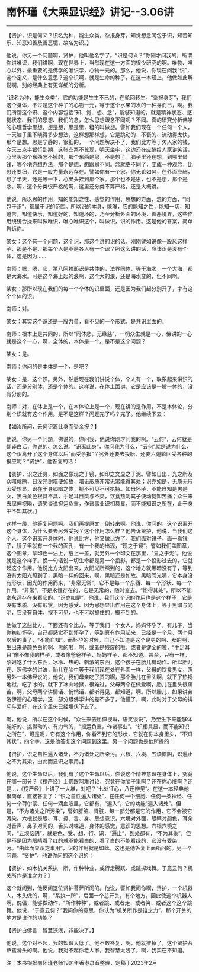 # 南怀瑾《大乘显识经》讲记--3.06讲

------

【贤护，识是何义？识名为种，能生众类，杂报身芽，知觉想念同包于识，知苦知乐、知恶知善及善恶境，故名为识。】

他说，你另一个问题啊，贤护，他叫他名字了。“识是何义？”你刚才问我的，所谓你讲唯识，我们讲啊，现在世界上，当然现在这一方面的很少研究的啊。唯物、唯心以外，最重要的是佛学的唯识学，心物一元的。那么，他说，你现在问我“识”，这个定义，是什么意思？这个识啊，就是生命的种子。在这一本经上，他做如此解说啊，别的经典上有更详细的分析。

“识名为种，能生众类”，它的功能是生生不已的，在轮回转生。“杂报身芽”，我们这个身体，不过是这个种子的心物一元，等于这个水果的发的一种芽而已，啊。我们所谓这个识、这个内容包括“知、觉、想、念”，能够知道的，就是精神状态、感觉状态、我们的思想、我们的念，怎么思想跟念不同呢？不同。真的研究分析佛学的心理哲学思想，想是想，思是思，粗的叫做想。譬如我们现在一个任何一个人，一天脑子里不晓得多少想法，这样想那样想，它是跳动的、不衰的、流动得太快，那个是想。思是宁静的、很细的，一个问题解决不了，我们比方等于欠人家的钱，今天三点半银行到期，这张支票不兑现，明天坐牢，这边还在应酬给人家讲笑话，心里头那个东西忘不掉的，那个东西是思，不是想了。脑子里还在想，到哪里借钱，哪个地方想办法，那个是想，想跟思不同。念就更不同了，变成一种观念，比思还要细，它是一股力量永远存在。譬如你有一个家，你无论如何，在外面应酬，想了半天，还是等一下，心里头挂到那个家。那个也不是思，也不是想，那个是念。啊，这个分类很严格的啊，这里还分类不算严格，还是大概讲。

他说，所以思的作用，知的能知之性、感觉的作用、思想的方面、念的方面，“同包于识”，都属于识的范围。所以识的本身，能够，它的能知之性，能知一切，知道苦，知道快乐，知道好的，知道坏的，乃至分析外面的环境，善恶境界，这些作用统统合拢来叫做唯识，唯心唯识这个，叫做识，识的作用。这是他的答案，简单告诉你。

某女：这个有一个问题，这个识，那这个讲的识的话，刚刚譬如说像一股风这样子，那是不是、那每个人是不是各人有一个识？照这么讲的话，应该识是没有个体，这是因为……

南师：嗯，嗯，它，第八阿赖耶识是共体的，法界同体，等于海水，一个大海，都是大海水。可是这个海上起的浪啊，这个大的浪，还是海水变的，但不同啊。

某女：那所以现在我们的每一个个体的识里面，还是因为我们起分别开了，才有这个个体的识。

南师：对。

某女：其实这个识还是一股力量，看不见的一个形式，是共识里面的。

南师：根本上是共同的，所以“同体悲，无缘慈”，一切众生就是一心，佛讲的一心就是这个一心，啊，全体的，本体是一个。是不是这个问题？

某女：是。

南师：你问的是本体是一个，是吧？

某女：是，这个识。另外，然后现在我们讲说个体，个人有一个，联系起来讲识的话，还是分别体，还是个体的。这样说，在体上面讲，它是应该是一股一体的，没有分别的。

南师：对，在体上是一个，在本体论上是一个，现在讲的是作用，不是本体论，分别个识就有这个作用。是不是这样？问题完了吗？完了。他继续下去：

【如汝所问，云何识离此身而受余报？】

他说，你另一个问题，佛说的，你问我，他说你刚才问我的啊。“云何”，云何就是翻译白话，你说的、怎么说。“识离此身”，你问我为什么，“云何”就是说为什么，这个识离开了这个身体以后“而受余报”？另外还要去投胎、还要六道轮回受各种的报应呢？“贤护”，他答复的话：

【贤护，识之迁身，如面之像现之于镜，如印之文显之于泥。譬如日出，光之所及众暗咸除，日没光谢暗便如故，暗无形质非常无常能得其处；识亦如是，无质无形因受想显，识在于身如暗之体，视不可见不可执持。如母怀子，不能自知是男是女，黑白黄色根具不具，手足耳目类与不类，饮食热刺其子便动觉知苦痛；众生来去屈伸视瞬，语笑谈说担运负重，作诸事业识相具显，而不能知识之所在，止于身中不知其状。】

这样一段，他答复问题啊。我们再提原文，倒转来啊。他说，你问的，这个识离开这个身体，为什么要去另外受报？这个作用怎么样？他告诉贤护，他说，当我们这个人，这个识离开身体时，他说比方，他又做比方了。我们面对镜子，面一看镜子，镜子里就有一个我的面孔，有一个我的出现，“现之于镜”。譬如我们盖图章，这个图章，拿印色一沾上，纸上一盖，就另外一个印文在那里，“显之于泥”。他说就是这个样子。换一句话说一切生命都是另一个投影，都是一个投影过去的，它就起这个作用。他说比方太阳出来，太阳光所照到的，这个地方就黑暗没有了，等到没有太阳光照到了，黑暗一样的回来，啊，黑暗还是如故。黑暗同光明，它本身没有形状，因光的作用而来，“非常无常”，它不是每一个东西、每一个形状、每一个作用，“非常”，不是永恒存在的，它是无常的，随时变去。“能得其处”，所以不能拿永远存在来看它的。“识亦如是”，他说，我们这个识的作用也是这个样子，它是没有本质、没有形状，因为感受、因为思想显出作用在这个身体上，等于黑暗与光明，它没有自体，视不可见，也不可以抓住的，摸不到的。

他做了这些比方，下面还有个比方。等于我们一个女人，妈妈怀孕了，有儿子，当你初初怀孕，自己都感觉不到怀孕了，等到真有作用起来，已经是一个月、两个月以后的事了，“不能自知”。而怀孕的时候，自己不知道是这个是男的啊、女的啊，生出来是颜色白的啊、黑的啦，啊，或者是残废的啦，或者是健全的啦，“手足耳目”像不像我的样子，或者像爸爸样子、妈妈样子，都不知道。甚至，只有一样，孕妇吃了什么东西，冰冷、热的、刺激的东西，这个孩子在胎儿有动作。所以胎儿在、照佛学的讲法，胎儿在胎中等于我们现在处在外面一样，父母的饮食男女，照另外一本佛经说的，他说，我们母亲吃了烫的啊，那个胎儿在里头啊，就下了热锅地狱，吃了冰的，就下了冰山地狱，很难过。父母两个在做爱啊，胎儿在里头很痛苦，啊，父母两个讲情话、悄悄话，都听得见，都知道，啊。所以胎儿，如果讲弗洛伊德的心理学，这一部分跟佛学讲的差不多了，他懂了，啊，此时对于父母的排斥与爱好，在这个里头已经埋伏下去了。

啊，他说，所以在这个时候，“众生来去屈伸视瞬，语笑谈说”，乃至生下来能够体能好的、挑得动的、有力气的，“担运负重，作诸事业”。“识相具显，而不能知识之所在”，可是呢，它有这个作用，你看不到它的形状，它就在你本身里头，“不知其状”，四个字，这是他答复这个问题到这里。另一个问题也是他所提的：

【贤护，识之自性遍入诸处，不为诸处之所染污。六根、六境、五烦恼阴，识遍止之不为其染，由此而显识之事用。】

他说，这个生命以后，我们有了这个生命以后，你说这个精神意识在身体上，究竟在哪一部分？《楞严经》上佛跟阿难讨论，究竟在你脑子里啊？还在你心脏啊？还是…，《楞严经》上讲了一大堆，对吧？“七处征心，八还辨见”。在这一本经典他很简单，直接答复了：“识之自性遍入诸处”，在任何一个细胞、任何一条神经、任何一个荷尔蒙、任何一滴血液里，它都有，“遍入”，它的功能“遍入诸处”。但是，“不为诸处之所污染”，譬如肝脏、肾脏，每一部分都是它的作用，它不会被它污染。六根就是眼、耳、鼻、舌、身、思想意识，六境对外面，眼睛对颜色，耳朵对音声，鼻子对闻的，舌头对味道，身体的感觉，意识的思想。六根六境之间，“五烦恼阴”，就是色、受、想、行、识，“遍止”，到处都有，“不为其染”，但是不是因为眼睛看了红的就不能看白的、看了白的不能看绿的，它没有受染污。“由此而显识之事用”，识的作用就是如此。这也是他答复上面所问的。另一个问题，“贤护”，他说你问的这个识的：

【贤护，如木机关系执一所，作种种业，或行走腾跃、或跳掷戏舞。于意云何？机关所作是谁之力？】

这个就问到，他反问这位贤护菩萨所问的。他说，譬如我问你啊，贤护，一个机器人，木头做的，啊，“系执一所”，后面一个总开关，有个地方，因此使这个机器人啊，傀儡，能够做动作，“所作种种”，或者跳、或者走、或者笑、或者这个这个跳舞。他说，“于意云何？”我问你的意思，你认为“机关所作是谁之力”，那个开关的地方是谁作的功能？

【贤护白佛言：智慧狭浅，非能决了。】

他说，这个对不起，我的知识太低了。他不敢答复，啊，他就推掉了，这个贤护菩萨蛮滑头的啊。他说，我对不起你老人家，我智慧太浅了，啊，我实在不知道。

注：本书根据南怀瑾老师1991年香港录音整理，定稿于2023年2月
